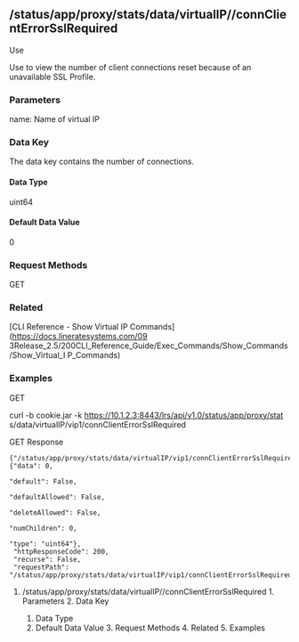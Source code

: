 ## /status/app/proxy/stats/data/virtualIP/<name>/connClientErrorSslRequired

Use

Use to view the number of client connections reset because of an unavailable
SSL Profile.

### Parameters

name: Name of virtual IP

### Data Key

The data key contains the number of connections.

#### Data Type

uint64

#### Default Data Value

0

### Request Methods

GET

### Related

[CLI Reference - Show Virtual IP Commands](https://docs.lineratesystems.com/09
3Release_2.5/200CLI_Reference_Guide/Exec_Commands/Show_Commands/Show_Virtual_I
P_Commands)

### Examples

GET

curl -b cookie.jar -k https://10.1.2.3:8443/lrs/api/v1.0/status/app/proxy/stat
s/data/virtualIP/vip1/connClientErrorSslRequired

GET Response

    
    {"/status/app/proxy/stats/data/virtualIP/vip1/connClientErrorSslRequired": {"data": 0,
                                                                                   "default": False,
                                                                                   "defaultAllowed": False,
                                                                                   "deleteAllowed": False,
                                                                                   "numChildren": 0,
                                                                                   "type": "uint64"},
     "httpResponseCode": 200,
     "recurse": False,
     "requestPath": "/status/app/proxy/stats/data/virtualIP/vip1/connClientErrorSslRequired"}
    

  1. /status/app/proxy/stats/data/virtualIP/<name>/connClientErrorSslRequired
    1. Parameters
    2. Data Key
      1. Data Type
      2. Default Data Value
    3. Request Methods
    4. Related
    5. Examples

